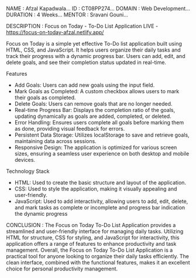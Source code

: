 NAME : Afzal Kapadwala...
ID : CT08PP274...
DOMAIN : Web Development...
DURATION : 4 Weeks...
MENTOR : Sravani Gouni...

DESCRIPTION : Focus on Today - To-Do List Application
LIVE - https://focus-on-today-afzal.netlify.app/

Focus on Today is a simple yet effective To-Do list application built using HTML, CSS, and JavaScript. It helps users organize their daily tasks and track their progress with a dynamic progress bar. Users can add, edit, and delete goals, and see their completion status updated in real-time.

Features
- Add Goals: Users can add new goals using the input field.
- Mark Goals as Completed: A custom checkbox allows users to mark their goals as completed.
- Delete Goals: Users can remove goals that are no longer needed.
- Real-time Progress Bar: Displays the completion ratio of the goals, updating dynamically as goals are added, completed, or deleted.
- Error Handling: Ensures users complete all goals before marking them as done, providing visual feedback for errors.
- Persistent Data Storage: Utilizes localStorage to save and retrieve goals, maintaining data across sessions.
- Responsive Design: The application is optimized for various screen sizes, ensuring a seamless user experience on both desktop and mobile devices.

Technology Stack
- HTML: Used to create the basic structure and layout of the application.
- CSS: Used to style the application, making it visually appealing and user-friendly.
- JavaScript: Used to add interactivity, allowing users to add, edit, delete, and mark tasks as complete or incomplete and progress bar indication the dynamic progress

CONCLUSION :
The Focus on Today To-Do List Application provides a streamlined and user-friendly interface for managing daily tasks. Utilizing HTML for structure, CSS for styling, and JavaScript for interactivity, this application offers a range of features to enhance productivity and task management.
Overall, the Focus on Today To-Do List Application is a practical tool for anyone looking to organize their daily tasks efficiently. The clean interface, combined with the functional features, makes it an excellent choice for personal productivity management.

